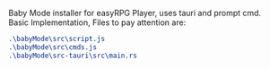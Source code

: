 Baby Mode installer for easyRPG Player, uses tauri and prompt cmd.
<br>Basic Implementation, Files to pay attention are:

``` css
.\babyMode\src\script.js
.\babyMode\src\cmds.js
.\babyMode\src-tauri\src\main.rs
```
